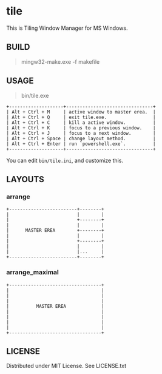 
# tile

This is Tiling Window Manager for MS Windows.


## BUILD

> mingw32-make.exe -f makefile


## USAGE

> bin/tile.exe

    +--------------------+--------------------------------+
    | Alt + Ctrl + M     | active window to master erea.  |
    | Alt + Ctrl + Q     | exit tile.exe.                 |
    | Alt + Ctrl + C     | kill a active window.          |
    | Alt + Ctrl + K     | focus to a previous window.    |
    | Alt + Ctrl + J     | focus to a next window.        |
    | Alt + Ctrl + Space | change layout method.          |
    | Alt + Ctrl + Enter | run `powershell.exe`.          |
    +--------------------+--------------------------------+

You can edit `bin/tile.ini`, and customize this.


## LAYOUTS

### arrange

    +-------------------------+--------+
    |                         |        |
    |                         +--------+
    |                         |        |
    |      MASTER EREA        +--------+
    |                         |        |
    |                         +--------+
    |                         |        |
    |                         |...     |
    +-------------------------+--------+

### arrange\_maximal

    +----------------------------------+
    |                                  |
    |                                  |
    |                                  |
    |          MASTER EREA             |
    |                                  |
    |                                  |
    |                                  |
    |                                  |
    +----------------------------------+

## LICENSE

Distributed under MIT License. See LICENSE.txt

